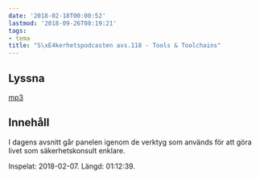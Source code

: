 ```yaml
---
date: '2018-02-18T00:00:52'
lastmod: '2018-09-26T08:19:21'
tags:
- tema
title: "S\xE4kerhetspodcasten avs.118 - Tools & Toolchains"
---
```

## Lyssna

[mp3](http://traffic.libsyn.com/sakerhetspodcasten/Toolchains.mp3)

## Innehåll

I dagens avsnitt går panelen igenom de verktyg som används för att göra livet som
säkerhetskonsult enklare.

Inspelat: 2018-02-07. Längd: 01:12:39.

